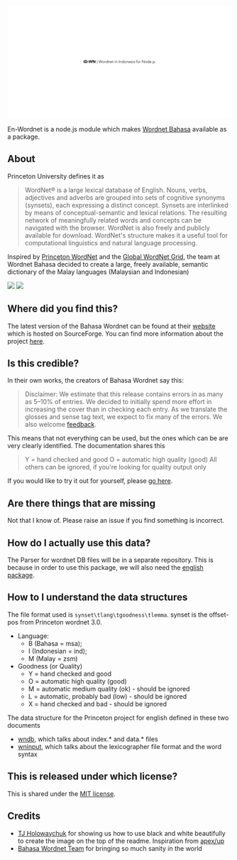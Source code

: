 ![](assets/wordnet-readme-logo.png)

En-Wordnet is a node.js module which makes [Wordnet Bahasa](http://wn-msa.sourceforge.net/index.eng.html) available as a package.

## About

Princeton University defines it as 

> WordNet® is a large lexical database of English. Nouns, verbs, adjectives and adverbs are grouped into sets of cognitive synonyms (synsets), each expressing a distinct concept. Synsets are interlinked by means of conceptual-semantic and lexical relations. The resulting network of meaningfully related words and concepts can be navigated with the browser. WordNet is also freely and publicly available for download. WordNet's structure makes it a useful tool for computational linguistics and natural language processing.

Inspired by [Princeton WordNet](https://wordnet.princeton.edu/) and the [Global WordNet Grid](http://globalwordnet.org/), the team at Wordnet Bahasa decided to create a large, freely available, semantic dictionary of the Malay languages (Malaysian and Indonesian)

![](https://img.shields.io/travis/open-language/id-wordnet.svg)
![](https://img.shields.io/codecov/c/github/open-language/id-wordnet/master.svg)


## Where did you find this?

The latest version of the Bahasa Wordnet can be found at their [website](https://sourceforge.net/projects/wn-msa/) which is hosted on SourceForge. You can find more information about the project [here](http://wn-msa.sourceforge.net/index.eng.html).

## Is this credible?

In their own works, the creators of Bahasa Wordnet say this:

> Disclaimer: We estimate that this release contains errors in as many as 5–10% of entries. We decided to initially spend more effort in increasing the cover than in checking each entry. As we translate the glosses and sense tag text, we expect to fix many of the errors. We also welcome [feedback](wn-msa-devel@lists.sourceforge.net).

This means that not everything can be used, but the ones which can be are very clearly identified. The documentation shares this

> Y = hand checked and good
> O = automatic high quality (good)
> All others can be ignored, if you're looking for quality output only

If you would like to try it out for yourself, please [go here](http://compling.hss.ntu.edu.sg/omw/cgi-bin/wn-gridx.cgi?usrname=&gridmode=wnbahasa).

## Are there things that are missing

Not that I know of. Please raise an issue if you find something is incorrect.

## How do I actually use this data?

The Parser for wordnet DB files will be in a separate repository. This is because in order to use this package, we will also need the [english package](https://github.com/open-language/en-wordnet).

## How to I understand the data structures

The file format used is `synset\tlang\tgoodness\tlemma`. synset is the offset-pos from Princeton wordnet 3.0.
- Language:
    - B (Bahasa = msa); 
    - I (Indonesian = ind); 
    - M (Malay = zsm)
- Goodness (or Quality)
    - Y = hand checked and good
    - O = automatic high quality (good)
    - M = automatic medium quality (ok) - should be ignored
    - L = automatic, probably bad (low) - should be ignored
    - X = hand checked and bad - should be ignored

The data structure for the Princeton project for english defined in these two documents
- [wndb](https://wordnet.princeton.edu/documentation/wndb5wn), which talks about index.* and data.* files
- [wninput](https://wordnet.princeton.edu/documentation/wninput5wn), which talks about the lexicographer file format and the word syntax

## This is released under which license?

This is shared under the [MIT license](https://sourceforge.net/p/wn-msa/tab/HEAD/tree/trunk/LICENSE).

## Credits

- [TJ Holowaychuk](https://github.com/tj) for showing us how to use black and white beautifully to create the image on the top of the readme. Inspiration from [apex/up](https://github.com/apex/up)
- [Bahasa Wordnet Team](http://wn-msa.sourceforge.net/index.eng.html) for bringing so much sanity in the world
